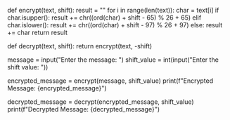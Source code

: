 def encrypt(text, shift):
    result = ""
    for i in range(len(text)):
        char = text[i]
        if char.isupper():
            result += chr((ord(char) + shift - 65) % 26 + 65)
        elif char.islower():
            result += chr((ord(char) + shift - 97) % 26 + 97)
        else:
            result += char
    return result

def decrypt(text, shift):
    return encrypt(text, -shift)

message = input("Enter the message: ")
shift_value = int(input("Enter the shift value: "))

encrypted_message = encrypt(message, shift_value)
print(f"Encrypted Message: {encrypted_message}")

decrypted_message = decrypt(encrypted_message, shift_value)
print(f"Decrypted Message: {decrypted_message}")
